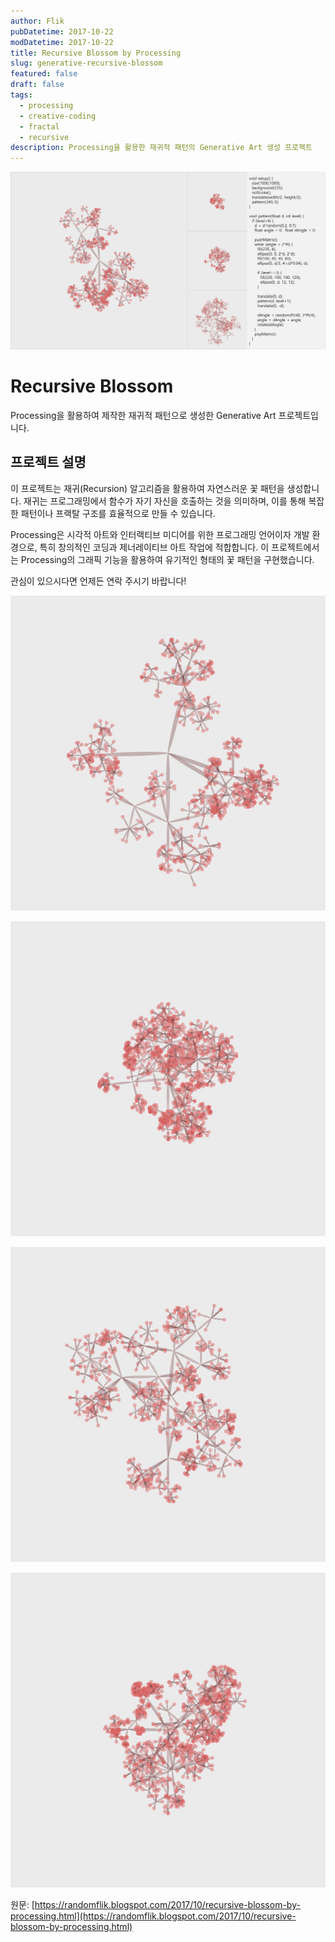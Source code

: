 ```yaml
---
author: Flik
pubDatetime: 2017-10-22
modDatetime: 2017-10-22
title: Recursive Blossom by Processing
slug: generative-recursive-blossom
featured: false
draft: false
tags:
  - processing
  - creative-coding
  - fractal
  - recursive
description: Processing을 활용한 재귀적 패턴의 Generative Art 생성 프로젝트
---
```


![스크린샷](2025-06-05-01-25-13.png)

# Recursive Blossom

Processing을 활용하여 제작한 재귀적 패턴으로 생성한 Generative Art 프로젝트입니다.

## 프로젝트 설명

이 프로젝트는 재귀(Recursion) 알고리즘을 활용하여 자연스러운 꽃 패턴을 생성합니다. 재귀는 프로그래밍에서 함수가 자기 자신을 호출하는 것을 의미하며, 이를 통해 복잡한 패턴이나 프랙탈 구조를 효율적으로 만들 수 있습니다.

Processing은 시각적 아트와 인터랙티브 미디어를 위한 프로그래밍 언어이자 개발 환경으로, 특히 창의적인 코딩과 제너레이티브 아트 작업에 적합합니다. 이 프로젝트에서는 Processing의 그래픽 기능을 활용하여 유기적인 형태의 꽃 패턴을 구현했습니다.

관심이 있으시다면 언제든 연락 주시기 바랍니다!

![스크린샷](2025-06-05-01-24-32.png)

![스크린샷](2025-06-05-01-24-42.png)

![스크린샷](2025-06-05-01-24-54.png)

![스크린샷](2025-06-05-01-25-03.png)

원문: [https://randomflik.blogspot.com/2017/10/recursive-blossom-by-processing.html](https://randomflik.blogspot.com/2017/10/recursive-blossom-by-processing.html)
